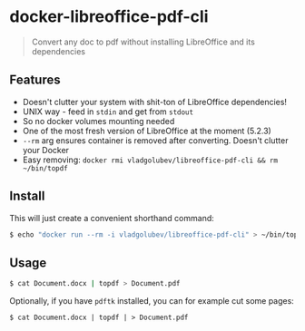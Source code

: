 # docker-libreoffice-pdf-cli

> Convert any doc to pdf without installing LibreOffice and its dependencies

## Features

* Doesn't clutter your system with shit-ton of LibreOffice dependencies!
* UNIX way - feed in `stdin` and get from `stdout`
* So no docker volumes mounting needed
* One of the most fresh version of LibreOffice at the moment (5.2.3)
* `--rm` arg ensures container is removed after converting. Doesn't clutter your Docker
* Easy removing: `docker rmi vladgolubev/libreoffice-pdf-cli && rm ~/bin/topdf`

## Install

This will just create a convenient shorthand command:

```bash
$ echo "docker run --rm -i vladgolubev/libreoffice-pdf-cli" > ~/bin/topdf && chmod +x ~/bin/topdf
```

## Usage

```bash
$ cat Document.docx | topdf > Document.pdf
```

Optionally, if you have `pdftk` installed, you can for example cut some pages:

```
$ cat Document.docx | topdf | > Document.pdf
```

